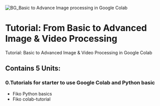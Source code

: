 ![BG_Basic to Advance Image processing in Google Colab](https://github.com/user-attachments/assets/6237ff1f-0c3d-4377-9daa-8cda30d0ae61)
# Tutorial: From Basic to Advanced Image & Video Processing
Tutorial: Basic to Advanced Image &amp; Video Processing in Google Colab

## Contains 5 Units:
### 0.Tutorials for starter to use Google Colab and Python basic

- Fiko Python basics
- Fiko colab-tutorial


